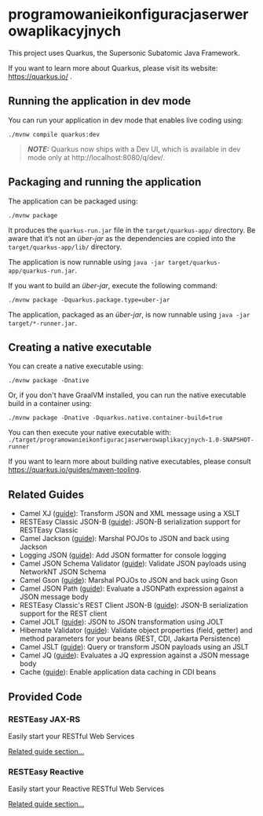 # programowanieikonfiguracjaserwerowaplikacyjnych

This project uses Quarkus, the Supersonic Subatomic Java Framework.

If you want to learn more about Quarkus, please visit its website: https://quarkus.io/ .

## Running the application in dev mode

You can run your application in dev mode that enables live coding using:

```shell script
./mvnw compile quarkus:dev
```

> **_NOTE:_**  Quarkus now ships with a Dev UI, which is available in dev mode only at http://localhost:8080/q/dev/.

## Packaging and running the application

The application can be packaged using:

```shell script
./mvnw package
```

It produces the `quarkus-run.jar` file in the `target/quarkus-app/` directory.
Be aware that it’s not an _über-jar_ as the dependencies are copied into the `target/quarkus-app/lib/` directory.

The application is now runnable using `java -jar target/quarkus-app/quarkus-run.jar`.

If you want to build an _über-jar_, execute the following command:

```shell script
./mvnw package -Dquarkus.package.type=uber-jar
```

The application, packaged as an _über-jar_, is now runnable using `java -jar target/*-runner.jar`.

## Creating a native executable

You can create a native executable using:

```shell script
./mvnw package -Dnative
```

Or, if you don't have GraalVM installed, you can run the native executable build in a container using:

```shell script
./mvnw package -Dnative -Dquarkus.native.container-build=true
```

You can then execute your native executable
with: `./target/programowanieikonfiguracjaserwerowaplikacyjnych-1.0-SNAPSHOT-runner`

If you want to learn more about building native executables, please consult https://quarkus.io/guides/maven-tooling.

## Related Guides

- Camel XJ ([guide](https://camel.apache.org/camel-quarkus/latest/reference/extensions/xj.html)): Transform JSON and XML
  message using a XSLT
- RESTEasy Classic JSON-B ([guide](https://quarkus.io/guides/rest-json)): JSON-B serialization support for RESTEasy
  Classic
- Camel Jackson ([guide](https://camel.apache.org/camel-quarkus/latest/reference/extensions/jackson.html)): Marshal
  POJOs to JSON and back using Jackson
- Logging JSON ([guide](https://quarkus.io/guides/logging#json-logging)): Add JSON formatter for console logging
- Camel JSON Schema
  Validator ([guide](https://camel.apache.org/camel-quarkus/latest/reference/extensions/json-validator.html)): Validate
  JSON payloads using NetworkNT JSON Schema
- Camel Gson ([guide](https://camel.apache.org/camel-quarkus/latest/reference/extensions/gson.html)): Marshal POJOs to
  JSON and back using Gson
- Camel JSON Path ([guide](https://camel.apache.org/camel-quarkus/latest/reference/extensions/jsonpath.html)): Evaluate
  a JSONPath expression against a JSON message body
- RESTEasy Classic's REST Client JSON-B ([guide](https://quarkus.io/guides/resteasy-client)): JSON-B serialization
  support for the REST client
- Camel JOLT ([guide](https://camel.apache.org/camel-quarkus/latest/reference/extensions/jolt.html)): JSON to JSON
  transformation using JOLT
- Hibernate Validator ([guide](https://quarkus.io/guides/validation)): Validate object properties (field, getter) and
  method parameters for your beans (REST, CDI, Jakarta Persistence)
- Camel JSLT ([guide](https://camel.apache.org/camel-quarkus/latest/reference/extensions/jslt.html)): Query or transform
  JSON payloads using an JSLT
- Camel JQ ([guide](https://camel.apache.org/camel-quarkus/latest/reference/extensions/jq.html)): Evaluates a JQ
  expression against a JSON message body
- Cache ([guide](https://quarkus.io/guides/cache)): Enable application data caching in CDI beans

## Provided Code

### RESTEasy JAX-RS

Easily start your RESTful Web Services

[Related guide section...](https://quarkus.io/guides/getting-started#the-jax-rs-resources)

### RESTEasy Reactive

Easily start your Reactive RESTful Web Services

[Related guide section...](https://quarkus.io/guides/getting-started-reactive#reactive-jax-rs-resources)
